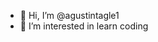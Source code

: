 - 👋 Hi, I’m @agustintagle1
- 👀 I’m interested in learn coding

<!---
agustintagle1/agustintagle1 is a ✨ special ✨ repository because its `README.md` (this file) appears on your GitHub profile.
You can click the Preview link to take a look at your changes.
--->
